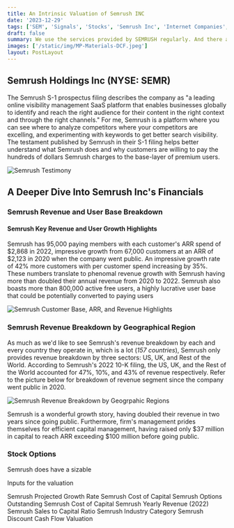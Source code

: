```yaml
---
title: An Intrinsic Valuation of Semrush INC
date: '2023-12-29'
tags: ['SEM', 'Signals', 'Stocks', 'Semrush Inc', 'Internet Companies', 'Valuation']
draft: false
summary: We use the services provided by SEMRUSH regularly. And there are millions of other publishers and bloggers who would also like to be able to use SEMRUSH's services. In this article, we try to value Semrush INC stock in hopes that we will be able to keeo using them in the future
images: ['/static/img/MP-Materials-DCF.jpeg']
layout: PostLayout
---
```


<TOCInline toc={props.toc} asDisclosure toHeading={3} />

## Semrush Holdings Inc (NYSE: SEMR)

The Semrush S-1 prospectus filing describes the company as "a leading online visibility management SaaS platform that enables businesses globally to identify and reach the right audience for their content in the right context and through the right channels." For me, Semrush is a platform where you can see where to analyze competitors where your competitors are excelling, and experimenting with keywords to get better search visibility. The testament published by Semrush in their S-1 filing helps better understand what Semrush does and why customers are willing to pay the hundreds of dollars Semrush charges to the base-layer of premium users.

![Semrush Testimony](/static/img/semrush-testimony.png)

## A Deeper Dive Into Semrush Inc's Financials

### Semrush Revenue and User Base Breakdown

#### Semrush Key Revenue and User Growth Highlights

Semrush has 95,000 paying members with each customer's ARR spend of \$2,868 in 2022, impressive growth from 67,000 customers at an ARR of \$2,123 in 2020 when the company went public. An impressive growth rate of 42% more customers with per customer spend increasing by 35%. These numbers translate to phenomal revenue growth with Semrush having more than doubled their annual revenue from 2020 to 2022. Semrush also boasts more than 800,000 active free users, a highly lucrative user base that could be potentially converted to paying users

![Semrush Customer Base, ARR, and Revenue Highlights](/static/img/semrush-customer-base-arr.png)

### Semrush Revenue Breakdown by Geographical Region

As much as we'd like to see Semrush's revenue breakdown by each and every country they operate in, which is a lot (_157 countries_), Semrush only provides revenue breakdown by three sectors: US, UK, and Rest of the World. According to Semrush's 2022 10-K filing, the US, UK, and the Rest of the World accounted for 47%, 10%, and 43% of revenue respectively. Refer to the picture below for breakdown of revenue segment since the company went public in 2020.

![Semrush Revenue Breakdown by Geogrpahic Regions](/static/img/semrush-revenue-breakdown-by-region.png)

Semrush is a wonderful growth story, having doubled their revenue in two years since going public. Furthermore, firm's management prides themselves for efficient capital management, having raised only \$37 million in capital to reach ARR exceeding $100 million before going public.

### Stock Options

Semrush does have a sizable

Inputs for the valuation

Semrush Projected Growth Rate
Semrush Cost of Capital
Semrush Options Outstanding
Semrush Cost of Capital
Semrush Yearly Revenue (2022)
Semrush Sales to Capital Ratio
Semrush Industry Category
Semrush Discount Cash Flow Valuation
